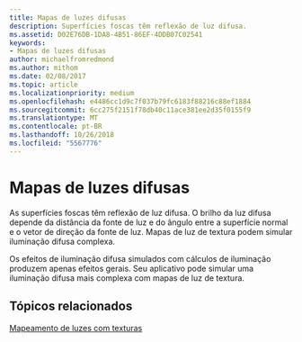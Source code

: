 ```yaml
---
title: Mapas de luzes difusas
description: Superfícies foscas têm reflexão de luz difusa.
ms.assetid: D02E76DB-1DA8-4B51-86EF-4DDB07C02541
keywords:
- Mapas de luzes difusas
author: michaelfromredmond
ms.author: mithom
ms.date: 02/08/2017
ms.topic: article
ms.localizationpriority: medium
ms.openlocfilehash: e4486cc1d9c7f037b79fc6183f88216c88ef1884
ms.sourcegitcommit: 6cc275f2151f78db40c11ace381ee2d35f0155f9
ms.translationtype: MT
ms.contentlocale: pt-BR
ms.lasthandoff: 10/26/2018
ms.locfileid: "5567776"
---
```

# <a name="diffuse-light-maps"></a>Mapas de luzes difusas


As superfícies foscas têm reflexão de luz difusa. O brilho da luz difusa depende da distância da fonte de luz e do ângulo entre a superfície normal e o vetor de direção da fonte de luz. Mapas de luz de textura podem simular iluminação difusa complexa.

Os efeitos de iluminação difusa simulados com cálculos de iluminação produzem apenas efeitos gerais. Seu aplicativo pode simular uma iluminação difusa mais complexa com mapas de luz de textura.

## <a name="span-idrelated-topicsspanrelated-topics"></a><span id="related-topics"></span>Tópicos relacionados


[Mapeamento de luzes com texturas](light-mapping-with-textures.md)

 

 




